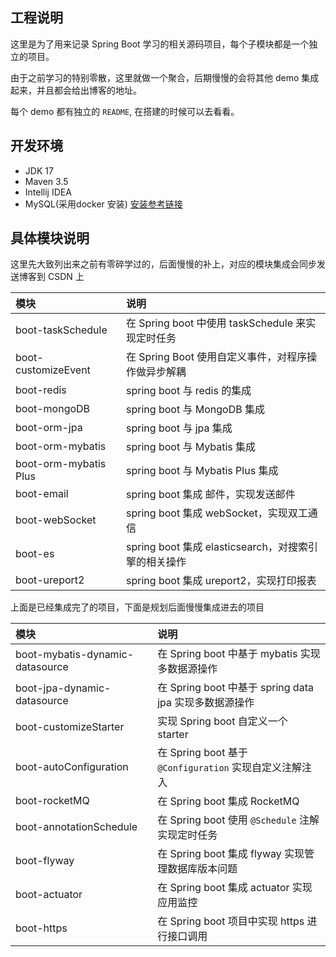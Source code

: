 ## 工程说明

这里是为了用来记录 Spring Boot 学习的相关源码项目，每个子模块都是一个独立的项目。

由于之前学习的特别零散，这里就做一个聚合，后期慢慢的会将其他 demo 集成起来，并且都会给出博客的地址。

每个 demo 都有独立的 `README`, 在搭建的时候可以去看看。

## 开发环境

- JDK 17
- Maven 3.5 
- Intellij IDEA
- MySQL(采用docker 安装) [安装参考链接](https://blog.csdn.net/qq_18948359/article/details/125486934?spm=1001.2014.3001.5502)

## 具体模块说明

这里先大致列出来之前有零碎学过的，后面慢慢的补上，对应的模块集成会同步发送博客到 CSDN 上

| 模块                    | 说明                                      |
|:----------------------|:----------------------------------------|
| boot-taskSchedule     | 在 Spring boot 中使用 taskSchedule 来实现定时任务  |
| boot-customizeEvent   | 在 Spring Boot 使用自定义事件，对程序操作做异步解耦        |
| boot-redis            | spring boot 与 redis 的集成                 |
| boot-mongoDB          | spring boot 与 MongoDB 集成                |
| boot-orm-jpa          | spring boot 与 jpa 集成                    |
| boot-orm-mybatis      | spring boot 与 Mybatis 集成                |
| boot-orm-mybatis Plus | spring boot 与 Mybatis Plus 集成           |
| boot-email            | spring boot 集成 邮件，实现发送邮件                |
| boot-webSocket        | spring boot 集成 webSocket，实现双工通信         |
| boot-es               | spring boot 集成 elasticsearch，对搜索引擎的相关操作 |
| boot-ureport2         | spring boot 集成 ureport2，实现打印报表          |

上面是已经集成完了的项目，下面是规划后面慢慢集成进去的项目

| 模块                              | 说明                                           |
|:--------------------------------|:---------------------------------------------|
| boot-mybatis-dynamic-datasource | 在 Spring boot 中基于 mybatis 实现多数据源操作           |
| boot-jpa-dynamic-datasource     | 在 Spring boot 中基于 spring data jpa 实现多数据源操作   |
| boot-customizeStarter           | 实现 Spring boot 自定义一个 starter                 |
| boot-autoConfiguration          | 在 Spring boot 基于  `@Configuration` 实现自定义注解注入 |
| boot-rocketMQ                   | 在 Spring boot 集成 RocketMQ                    |
| boot-annotationSchedule         | 在 Spring boot 使用 `@Schedule` 注解实现定时任务        |
| boot-flyway                     | 在 Spring boot 集成 flyway 实现管理数据库版本问题          |
| boot-actuator                   | 在 Spring boot 集成 actuator 实现应用监控             |
| boot-https                      | 在 Spring boot 项目中实现 https 进行接口调用             |